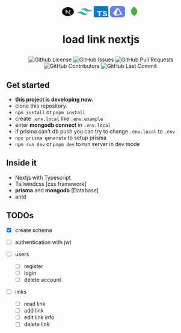<p align="center">
    <img width="40" height="30" alt="nextjs" src="https://github.com/Arikato111/Arikato111/raw/main/icons/nextjs-original.svg">
    <img width="40" height="30" alt="tailwindcss" src="https://github.com/Arikato111/Arikato111/raw/main/icons/tailwindcss-plain.svg">
    <img width="40" height="30" alt="Typescript" src="https://github.com/Arikato111/Arikato111/raw/main/icons/typescript-original.svg">
    <img height="30" width="40" src="https://github.com/tandpfun/skill-icons/raw/main/icons/Prisma.svg" alt="prisma">
    <img width="40" height="30" alt="Mongodb" src="https://github.com/Arikato111/Arikato111/raw/main/icons/mongodb-plain.svg">

</p>

# <p align="center">load link nextjs</p>

<p align="center">
    <img alt="Github License" src="https://img.shields.io/github/license/Arikato111/load-link-nextjs" />
    <img alt="GitHub Issues" src="https://img.shields.io/github/issues/Arikato111/load-link-nextjs" />
    <img alt="GitHub Pull Requests" src="https://img.shields.io/github/issues-pr/Arikato111/load-link-nextjs" />
    <img alt="GitHub Contributors" src="https://img.shields.io/github/contributors/Arikato111/load-link-nextjs" />
    <img alt="GitHub Last Commit" src="https://img.shields.io/github/last-commit/Arikato111/load-link-nextjs" />
    <img alt="" src="https://img.shields.io/github/repo-size/Arikato111/load-link-nextjs" />
</p>

## Get started

- **this project is developing now.**
- clone this repository.
- `npm install` or `pnpm install`
- create `.env.local` like `.env.example`
- enter **mongodb connect** in `.env.local`
- if prisma can't db push you can try to change `.env.local` to `.env`
- `npx prisma generate` to setup prisma
- `npm run dev` or `pnpm dev` to run server in dev mode

## Inside it

- Nextjs with Typescript
- Tailwindcss [css framework]
- **prisma** and **mongodb** [Database]
- antd

## TODOs

- [x] create schema

- [ ] authentication with jwt

- [ ] users

  - [ ] register
  - [ ] login
  - [ ] delete account

- [ ] links
  - [ ] read link
  - [ ] add link
  - [ ] edit link info
  - [ ] delete link
